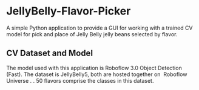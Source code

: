 # JellyBelly-Flavor-Picker
A simple Python application to provide a GUI for working with a trained CV model for pick and place of Jelly Belly jelly beans selected by flavor.

## CV Dataset and Model
The model used with this application is Roboflow 3.0 Object Detection (Fast). The dataset is JellyBelly5, both are hosted together on  Roboflow Universe .  . 50 flavors comprise the classes in this dataset.



